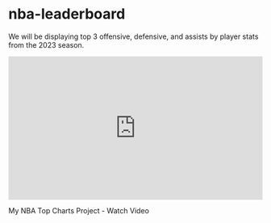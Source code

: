 # nba-leaderboard

We will be displaying top 3 offensive, defensive, and assists by player stats from the 2023 season.

<div style="position: relative; padding-bottom: 56.25%; height: 0;"><iframe src="https://www.loom.com/embed/fdc27ff0968542e68f113b1a06a1278d?sid=df653415-5b97-40cc-8f0f-22ca4711d9b8" frameborder="0" webkitallowfullscreen mozallowfullscreen allowfullscreen style="position: absolute; top: 0; left: 0; width: 100%; height: 100%;"></iframe></div>



My NBA Top Charts Project - Watch Video
